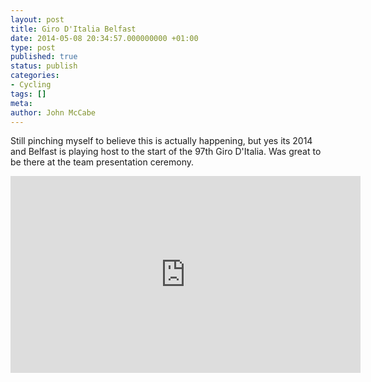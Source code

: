 ```yaml
---
layout: post
title: Giro D'Italia Belfast
date: 2014-05-08 20:34:57.000000000 +01:00
type: post
published: true
status: publish
categories:
- Cycling
tags: []
meta:
author: John McCabe
---
```

Still pinching myself to believe this is actually happening, but yes its 2014 and Belfast is playing host to the start of the 97th Giro D'Italia. Was great to be there at the team presentation ceremony.

<iframe width="560" height="315" frameborder="0" allowfullscreen src="http://www.youtube.com/embed/nPLQ6-xBS5c"></iframe>